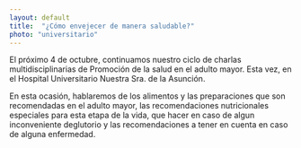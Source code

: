```yaml
---
layout: default
title:  "¿Cómo envejecer de manera saludable?"
photo: "universitario"
---
```

El próximo 4 de octubre, continuamos nuestro ciclo de charlas multidisciplinarias de Promoción de la salud en el adulto mayor. Esta vez, en el Hospital Universitario Nuestra Sra. de la Asunción. 

En esta ocasión, hablaremos de los alimentos y las preparaciones que son recomendadas en el adulto mayor, las recomendaciones nutricionales especiales para esta etapa de la vida, que hacer en caso de algun inconveniente deglutorio y las recomendaciones a tener en cuenta en caso de alguna enfermedad. 
